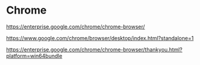 
# Chrome

https://enterprise.google.com/chrome/chrome-browser/


https://www.google.com/chrome/browser/desktop/index.html?standalone=1




https://enterprise.google.com/chrome/chrome-browser/thankyou.html?platform=win64bundle








